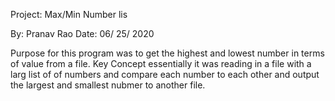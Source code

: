 Project: Max/Min Number lis

By: Pranav Rao
Date: 06/ 25/ 2020

Purpose for this program was to get the highest and lowest number in terms of value from a file. Key Concept essentially it was reading in a file with a larg list of of numbers and compare each number to each other and output the largest and smallest nubmer to another file.
